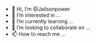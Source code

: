 - 👋 Hi, I’m @Jailsonpower
- 👀 I’m interested in ...
- 🌱 I’m currently learning ...
- 💞️ I’m looking to collaborate on ...
- 📫 How to reach me ...

<!---
Jailsonpower/Jailsonpower is a ✨ special ✨ repository because its `README.md` (this file) appears on your GitHub profile.
You can click the Preview link to take a look at your changes.
--->
